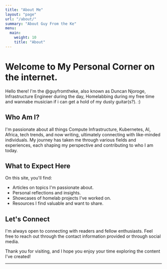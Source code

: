 ```yaml
---
title: "About Me"
layout: "page"
url: "/about/"
summary: "About Guy From the Ke"
menu:
  main:
    weight: 10
    title: "About"
---
```


# Welcome to My Personal Corner on the internet.

Hello there! I'm the @guyfromtheke, also known as Duncan Njoroge, Infrastructure Engineer during the day, Homelabbing during my free time and wannabe musician if i can get a hold of my dusty guitar(s?). :)

## Who Am I?

I'm passionate about all things Compute Infrastructure, Kubernetes, AI, Africa, tech trends, and now writing, ultimately connecting with like-minded individuals. My journey has taken me through various fields and experiences, each shaping my perspective and contributing to who I am today.

## What to Expect Here

On this site, you'll find:

- Articles on topics I'm passionate about.
- Personal reflections and insights.
- Showcases of homelab projects I've worked on.
- Resources I find valuable and want to share.

## Let's Connect

I'm always open to connecting with readers and fellow enthusiasts. Feel free to reach out through the contact information provided or through social media.

Thank you for visiting, and I hope you enjoy your time exploring the content I've created!

---



